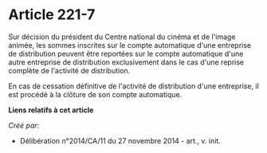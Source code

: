 # Article 221-7

Sur décision du président du Centre national du cinéma et de l'image animée, les sommes inscrites sur le compte automatique
d'une entreprise de distribution peuvent être reportées sur le compte automatique d'une autre entreprise de distribution
exclusivement dans le cas d'une reprise complète de l'activité de distribution. 

En cas de cessation définitive de l'activité de distribution d'une entreprise, il est procédé à la clôture de son compte
automatique.

**Liens relatifs à cet article**

_Créé par_:

  - Délibération n°2014/CA/11 du 27 novembre 2014 - art., v. init.
